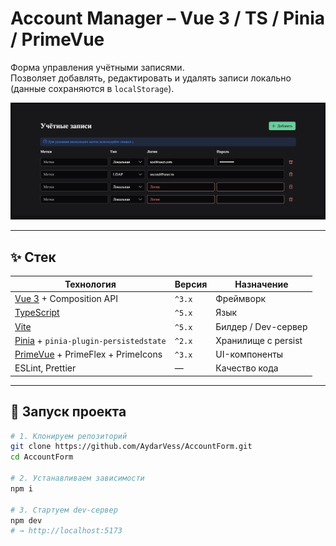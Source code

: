 # Account Manager – Vue 3 / TS / Pinia / PrimeVue

Форма управления учётными записями.  
Позволяет добавлять, редактировать и удалять записи локально (данные сохраняются в `localStorage`).

<div align="center">
  <img src=".github/screenshot.png" width="700" alt="UI screenshot" />
</div>

---

## ✨ Стек

| Технология                                                        | Версия | Назначение          |
| ----------------------------------------------------------------- | ------ | ------------------- |
| [Vue 3](https://vuejs.org/) + Composition API                     | `^3.x` | Фреймворк           |
| [TypeScript](https://www.typescriptlang.org/)                     | `^5.x` | Язык                |
| [Vite](https://vitejs.dev/)                                       | `^5.x` | Билдер / Dev-сервер |
| [Pinia](https://pinia.vuejs.org/) + `pinia-plugin-persistedstate` | `^2.x` | Хранилище c persist |
| [PrimeVue](https://primevue.org/) + PrimeFlex + PrimeIcons        | `^3.x` | UI-компоненты       |
| ESLint, Prettier                                                  | —      | Качество кода       |

---

## 🚀 Запуск проекта

```bash
# 1. Клонируем репозиторий
git clone https://github.com/AydarVess/AccountForm.git
cd AccountForm

# 2. Устанавливаем зависимости
npm i

# 3. Стартуем dev-сервер
npm dev
# → http://localhost:5173
```
